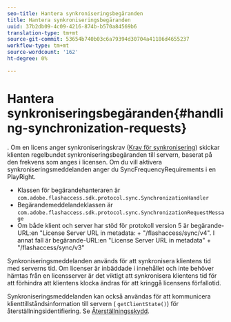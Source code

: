 ```yaml
---
seo-title: Hantera synkroniseringsbegäranden
title: Hantera synkroniseringsbegäranden
uuid: 37b2db09-4c09-4216-874b-b570a84569b6
translation-type: tm+mt
source-git-commit: 53654b740b03c6a79394d30704a41186d4655237
workflow-type: tm+mt
source-wordcount: '162'
ht-degree: 0%

---
```



# Hantera synkroniseringsbegäranden{#handling-synchronization-requests}

. Om en licens anger synkroniseringskrav ([Krav för synkronisering](../../aaxs-protecting-content/content-introduction/content-usage-rules/content-time-based-rules/content-time-based-rules-defining.md#requirements-for-synchronization)) skickar klienten regelbundet synkroniseringsbegäranden till servern, baserat på den frekvens som anges i licensen. Om du vill aktivera synkroniseringsmeddelanden anger du SyncFrequencyRequirements i en PlayRight.

* Klassen för begärandehanteraren är `com.adobe.flashaccess.sdk.protocol.sync.SynchronizationHandler`
* Begärandemeddelandeklassen är `com.adobe.flashaccess.sdk.protocol.sync.SynchronizationRequestMessage`
* Om både klient och server har stöd för protokoll version 5 är begärande-URL:en &quot;License Server URL in metadata: + &quot;/flashaccess/sync/v4&quot;. I annat fall är begärande-URL:en &quot;License Server URL in metadata&quot; + &quot;/flashaccess/sync/v3&quot;

Synkroniseringsmeddelanden används för att synkronisera klientens tid med serverns tid. Om licenser är inbäddade i innehållet och inte behöver hämtas från en licensserver är det viktigt att synkronisera klientens tid för att förhindra att klientens klocka ändras för att kringgå licensens förfallotid.

Synkroniseringsmeddelanden kan också användas för att kommunicera klienttillståndsinformation till servern ( `getClientState()`) för återställningsidentifiering. Se [Återställningsskydd](../../aaxs-protecting-content/content-implementing-the-license-server/content-processing-aaxs-requests/content-rollback-detection.md).